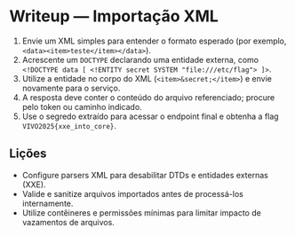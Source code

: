 # Writeup — Importação XML

1. Envie um XML simples para entender o formato esperado (por exemplo, `<data><item>teste</item></data>`).
2. Acrescente um `DOCTYPE` declarando uma entidade externa, como `<!DOCTYPE data [ <!ENTITY secret SYSTEM "file:///etc/flag"> ]>`.
3. Utilize a entidade no corpo do XML (`<item>&secret;</item>`) e envie novamente para o serviço.
4. A resposta deve conter o conteúdo do arquivo referenciado; procure pelo token ou caminho indicado.
5. Use o segredo extraído para acessar o endpoint final e obtenha a flag `VIVO2025{xxe_into_core}`.

## Lições
- Configure parsers XML para desabilitar DTDs e entidades externas (XXE).
- Valide e sanitize arquivos importados antes de processá-los internamente.
- Utilize contêineres e permissões mínimas para limitar impacto de vazamentos de arquivos.
